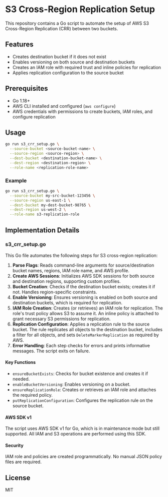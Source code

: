 # S3 Cross-Region Replication Setup

This repository contains a Go script to automate the setup of AWS S3 Cross-Region Replication (CRR) between two buckets.

## Features
- Creates destination bucket if it does not exist
- Enables versioning on both source and destination buckets
- Creates an IAM role with required trust and inline policies for replication
- Applies replication configuration to the source bucket

## Prerequisites
- Go 1.18+
- AWS CLI installed and configured (`aws configure`)
- AWS credentials with permissions to create buckets, IAM roles, and configure replication

## Usage

```bash
go run s3_crr_setup.go \
  --source-bucket <source-bucket-name> \
  --source-region <source-region> \
  --dest-bucket <destination-bucket-name> \
  --dest-region <destination-region> \
  --role-name <replication-role-name>
```

### Example
```bash
go run s3_crr_setup.go \
  --source-bucket my-src-bucket-123456 \
  --source-region us-east-1 \
  --dest-bucket my-dest-bucket-98765 \
  --dest-region us-west-2 \
  --role-name s3-replication-role
```

## Implementation Details

### s3_crr_setup.go

This Go file automates the following steps for S3 cross-region replication:

1. **Parse Flags**: Reads command-line arguments for source/destination bucket names, regions, IAM role name, and AWS profile.
2. **Create AWS Sessions**: Initializes AWS SDK sessions for both source and destination regions, supporting custom profiles.
3. **Bucket Creation**: Checks if the destination bucket exists; creates it if not. Handles region-specific constraints.
4. **Enable Versioning**: Ensures versioning is enabled on both source and destination buckets, which is required for replication.
5. **IAM Role Creation**: Creates (or retrieves) an IAM role for replication. The role's trust policy allows S3 to assume it. An inline policy is attached to grant necessary S3 permissions for replication.
6. **Replication Configuration**: Applies a replication rule to the source bucket. The rule replicates all objects to the destination bucket, includes a filter for all objects, and sets `DeleteMarkerReplication` as required by AWS.
7. **Error Handling**: Each step checks for errors and prints informative messages. The script exits on failure.

#### Key Functions
- `ensureBucketExists`: Checks for bucket existence and creates it if needed.
- `enableBucketVersioning`: Enables versioning on a bucket.
- `ensureReplicationRole`: Creates or retrieves an IAM role and attaches the required policy.
- `putReplicationConfiguration`: Configures the replication rule on the source bucket.

#### AWS SDK v1
The script uses AWS SDK v1 for Go, which is in maintenance mode but still supported. All IAM and S3 operations are performed using this SDK.

#### Security
IAM role and policies are created programmatically. No manual JSON policy files are required.

## License
MIT
